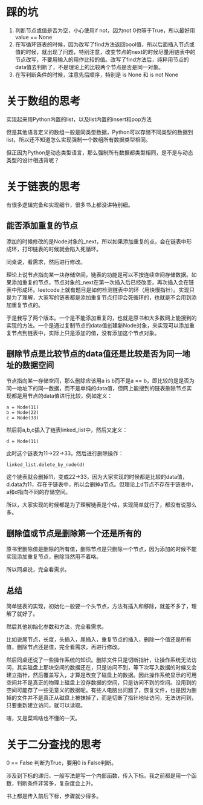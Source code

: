 # 踩的坑

1. 判断节点或值是否为空，小心使用if not，因为not 0也等于True，所以最好用value == None
1. 在写循环链表的时候，因为改写了find方法返回bool值，所以后面插入节点或值的时候，就出现了问题，特别注意，改变节点的next的时候尽量用链表中的节点改写，不要用输入的用作比较的值。改写了find方法后，纯粹用节点的data值去判断了，不是理论上的比较两个节点是否是同一对象。
1. 在写判断条件的时候，注意先后顺序，特别是 is None 和 is not None

# 关于数组的思考

实现起来用Python内置的list，以及list内置的insert和pop方法

但是其他语言定义的数组一般是同类型数据，Python可以存储不同类型的数据到list，所以还不知道怎么实现强制一个数组所有数据类型相同。

但正因为Python是动态类型语言，那么强制所有数据都类型相同，是不是与动态类型的设计相违背呢？

# 关于链表的思考

有很多逻辑完备和实现细节，很多书上都没讲特别细。

## 能否添加重复的节点

添加的时候修改的是Node对象的_next，所以如果添加重复的点，会在链表中形成环，打印链表的时候就会陷入死循环。

同桌说，看需求，然后进行修改。

理论上说节点指向某一块存储空间，链表的功能是可以不按连续空间存储数据。如果添加重复的节点，节点对象的_next在第一次插入后已经改变，再次插入会在链表中形成环。leetcode上就有题目是如何检测链表中的环（用快慢指针）。实现只是为了理解，大家写的链表都是添加重复节点打印会死循环的，也就是不会用到添加重复节点的。

于是我写了两个版本。一个是不能添加重复的，也就是原书和大多数网上能搜到的实现的方法。一个是通过复制节点的data值创建新Node对象，来实现可以添加重复节点到链表中，实际上只是添加的值，没有添加这个节点对象。

## 删除节点是比较节点的data值还是比较是否为同一地址的数据空间

节点指向某一存储空间，那么删除应该用a is b而不是a == b，即比较的是是否为同一地址下的同一数据，而不是单纯的data值，但网上能搜到的链表删除节点实现都是用节点的data值进行比较，例如定义：
```
a = Node(11)
b = Node(22)
c = Node(33)
```
然后将a,b,c插入了链表linked_list中，然后又定义：
```
d = Node(11)
```
此时这个链表为11->22->33。然后进行删除操作：
```
linked_list.delete_by_node(d)
```
这个链表就会删掉11，变成22->33，因为大家实现的时候都是比较的data值，d.data为11，存在于链表中，所以会删掉a节点。但理论上d节点不存在于链表中，a和d指向不同的存储空间。

所以，大家实现的时候都是为了理解链表是个啥，实现简单就行了，都没有说那么多。

## 删除值或节点是删除第一个还是所有的

原书里删除值是删除的所有值，删除节点是只删除一个节点，因为添加的时候不能实现添加重复节点，删除当然用不着咯。

所以同桌说，完全看需求。

## 总结

简单链表的实现，初始化一般要一个头节点，方法有插入和移除，就差不多了，理解了就好了。

然后其他初始化参数和方法，完全看需求。

比如说尾节点，长度，头插入，尾插入，重复节点的插入，删除一个值还是所有值，删除节点还是值，完全看需求，再进行修改。

然后同桌还说了一些操作系统的知识。删除文件只是切断指针，让操作系统无法访问，其实磁盘上那块空间的数据还在，只是访问不到，等下次写入数据的时候又会建立指针，然后覆盖写入，才算是改变了磁盘上的数据。因此操作系统显示的可用空间并不是真正的物理上磁盘上没存数据的空间，只是访问不到的空间。没用到的空间可能存了一些无意义的数据呢。有些人电脑出问题了，恢复文件，也是因为删掉的文件并不是真正从磁盘上被抹掉了，而是切断了指针地址访问，无法访问到，只要重新建立访问，就可以读取。

嗐，又是菜鸡啥也不懂的一天。

# 关于二分查找的思考

0 == False 判断为True，要用0 is False判断。

涉及到下标的递归，一般写法是写一个内部函数，传入下标。我之前都是用一个函数，判断条件非常多，复杂度会上升。

书上都是传入前后下标，步骤就少得多。